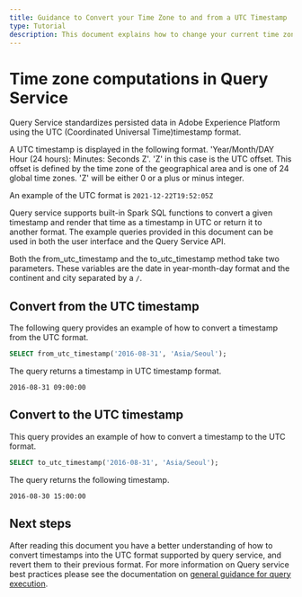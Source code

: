 ```yaml
---
title: Guidance to Convert your Time Zone to and from a UTC Timestamp
type: Tutorial
description: This document explains how to change your current time zone to and from a UTC Timestamp format in Adobe Experience Platform Query Service.
---
```


# Time zone computations in Query Service

Query Service standardizes persisted data in Adobe Experience Platform using the UTC (Coordinated Universal Time)timestamp format. 

A UTC timestamp is displayed in the following format. 'Year/Month/DAY  Hour (24 hours): Minutes: Seconds Z'. 'Z' in this case is the UTC offset. This offset is defined by the time zone of the geographical area and is one of 24 global time zones. 'Z' will be either 0 or a plus or minus integer.

An example of the UTC format is `2021-12-22T19:52:05Z`

Query service supports built-in Spark SQL functions to convert a given timestamp and render that time as a timestamp in UTC or return it to another format. The example queries provided in this document can be used in both the user interface and the Query Service API.

Both the from_utc_timestamp and the to_utc_timestamp method take two parameters. These variables are the date in year-month-day format and the continent and city separated by a `/`.

## Convert from the UTC timestamp

The following query provides an example of how to convert a timestamp from the UTC format.

```SQL
SELECT from_utc_timestamp('2016-08-31', 'Asia/Seoul');
```

The query returns a timestamp in UTC timestamp format.

```
2016-08-31 09:00:00
```

## Convert to the UTC timestamp

This query provides an example of how to convert a timestamp to the UTC format.

```SQL
SELECT to_utc_timestamp('2016-08-31', 'Asia/Seoul');
```

The query returns the following timestamp.

```
2016-08-30 15:00:00
```

## Next steps

After reading this document you have a better understanding of how to convert timestamps into the UTC format supported by query service, and revert them to their previous format. For more information on Query service best practices please see the documentation on [general guidance for query execution](./writing-queries.md).
